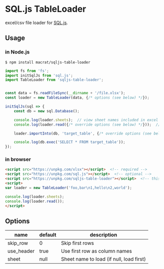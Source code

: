 SQL.js TableLoader
==================

excel/csv file loader for [SQL.js](https://github.com/kripken/sql.js).

## Usage
### in Node.js
``` shell
$ npm install macrat/sqljs-table-loader
```

``` javascript
import fs from 'fs';
import initSqlJs from 'sql.js';
import TableLoader from 'sqljs-table-loader';


const data = fs.readFileSync(__dirname + '/file.xlsx');
const loader = new TableLoader(data, {/* options (see below) */});

initSqlJs(sql => {
	const db = new sql.Database();

	console.log(loader.sheets);  // view sheet names included in excel file
	console.log(loader.read({/* override options (see below) */}));  // view table data

	loader.importInto(db, 'target_table', {/* override options (see below) */});  // create table and import data

	console.log(db.exec('SELECT * FROM target_table'));
});
```

### in browser
``` html
<script src="https://unpkg.com/xlsx"></script>  <!-- required -->
<script src="https://unpkg.com/sql.js"></script>  <!-- optional -->
<script src="https://unpkg.com/sqljs-table-loader"></script>  <!-- this library -->
<script>
var loader = new TableLoader('foo,bar\n1,hello\n2,world');

console.log(loader.sheets);
console.log(loader.read());
</script>
```

## Options
|name       |default|description                             |
|-----------|-------|----------------------------------------|
|skip\_row  |0      |Skip first rows                         |
|use\_header|true   |Use first row as column names           |
|sheet      |null   |Sheet name to load (if null, load first)|
